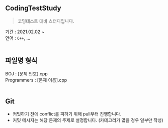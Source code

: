## CodingTestStudy
> 코딩테스트 대비 스터디입니다.

기간 : 2021.02.02 ~<br>
언어 : `C++`, ...<br>
<br>
## 파일명 형식
BOJ : [문제 번호].cpp<br>
Programmers : [문제 이름].cpp<br>
<br>
## Git
- 커밋하기 전에 conflict를 피하기 위해 pull부터 진행합니다.
- 커밋 메시지는 해당 문제의 주제로 설정합니다. (카테고리가 많을 경우 일부만 작성)
